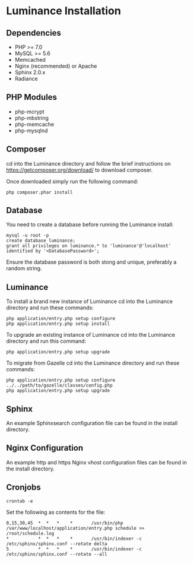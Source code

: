 Luminance Installation
=========

Dependencies
------------
 - PHP >= 7.0
 - MySQL >= 5.6
 - Memcached
 - Nginx (recommended) or Apache
 - Sphinx 2.0.x
 - Radiance

PHP Modules
-----------
* php-mcrypt
* php-mbstring
* php-memcache
* php-mysqlnd

Composer
--------
cd into the Luminance directory and follow the brief instructions on https://getcomposer.org/download/ to download composer.

Once downloaded simply run the following command:
```
php composer.phar install
```

Database
--------
You need to create a database before running the Luminance install:
```
mysql -u root -p
create database luminance;
grant all privileges on luminance.* to 'luminance'@'localhost' identified by '<DatabasePassword>';
```
Ensure the database password is both stong and unique, preferably a random string.

Luminance
---------
To install a brand new instance of Luminance cd into the Luminance directory and run these commands:
```
php application/entry.php setup configure
php application/entry.php setup install
```

To upgrade an existing instance of Luminance cd into the Luminance directory and run this command:
```
php application/entry.php setup upgrade
```

To migrate from Gazelle cd into the Luminance directory and run these commands:
```
php application/entry.php setup configure ../../path/to/gazelle/classes/config.php
php application/entry.php setup upgrade
```

Sphinx
------
An example Sphinxsearch configuration file can be found in the install directory.

Nginx Configuration
-------------------
An example http and https Nginx vhost configuration files can be found in the install directory.

Cronjobs
--------
```
crontab -e
```
Set the following as contents for the file:
```
0,15,30,45  *  *   *    *       /usr/bin/php /var/www/localhost/application/entry.php schedule >> /root/schedule.log
*           *  *   *    *       /usr/bin/indexer -c /etc/sphinx/sphinx.conf --rotate delta
5           *  *   *    *       /usr/bin/indexer -c /etc/sphinx/sphinx.conf --rotate --all
```
